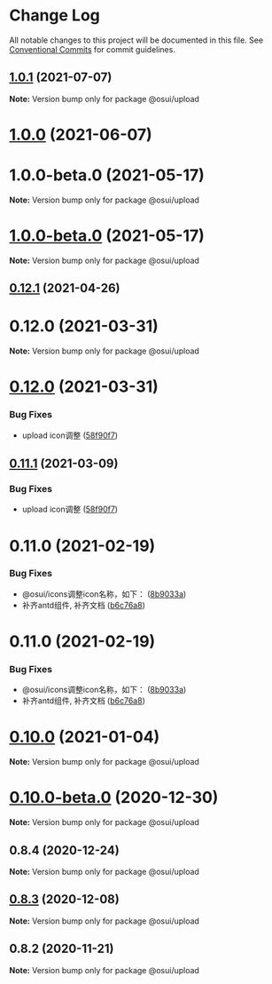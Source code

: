 # Change Log

All notable changes to this project will be documented in this file.
See [Conventional Commits](https://conventionalcommits.org) for commit guidelines.

## [1.0.1](https://gitee.com/gitee-fe/osui/tree/master/compare/@osui/upload@1.0.0...@osui/upload@1.0.1) (2021-07-07)

**Note:** Version bump only for package @osui/upload





# [1.0.0](https://gitee.com/gitee-fe/osui/tree/master/compare/@osui/upload@0.12.1...@osui/upload@1.0.0) (2021-06-07)



# 1.0.0-beta.0 (2021-05-17)

**Note:** Version bump only for package @osui/upload





# [1.0.0-beta.0](https://gitee.com/gitee-fe/osui/tree/master/compare/v0.12.1...v1.0.0-beta.0) (2021-05-17)

**Note:** Version bump only for package @osui/upload





## [0.12.1](https://gitee.com/gitee-fe/osui/tree/master/compare/@osui/upload@0.11.1...@osui/upload@0.12.1) (2021-04-26)



# 0.12.0 (2021-03-31)

**Note:** Version bump only for package @osui/upload





# [0.12.0](https://gitee.com/gitee-fe/osui/tree/master/compare/v0.11.0...v0.12.0) (2021-03-31)


### Bug Fixes

* upload icon调整 ([58f90f7](https://gitee.com/gitee-fe/osui/tree/master/commits/58f90f70dfda470c6e33adc20cf44c134bec2f92))





## [0.11.1](https://gitee.com/gitee-fe/osui/tree/master/compare/@osui/upload@0.10.0...@osui/upload@0.11.1) (2021-03-09)


### Bug Fixes

* upload icon调整 ([58f90f7](https://gitee.com/gitee-fe/osui/tree/master/commits/58f90f70dfda470c6e33adc20cf44c134bec2f92))



# 0.11.0 (2021-02-19)


### Bug Fixes

* @osui/icons调整icon名称，如下： ([8b9033a](https://gitee.com/gitee-fe/osui/tree/master/commits/8b9033af14f14ebae853692523739ca22c64123a))
* 补齐antd组件, 补齐文档 ([b6c76a8](https://gitee.com/gitee-fe/osui/tree/master/commits/b6c76a864b121479e151a97e926546f3370d0aed))





# 0.11.0 (2021-02-19)


### Bug Fixes

* @osui/icons调整icon名称，如下： ([8b9033a](https://gitee.com/gitee-fe/osui/tree/master/commits/8b9033af14f14ebae853692523739ca22c64123a))
* 补齐antd组件, 补齐文档 ([b6c76a8](https://gitee.com/gitee-fe/osui/tree/master/commits/b6c76a864b121479e151a97e926546f3370d0aed))





# [0.10.0](https://gitee.com/gitee-fe/osui/tree/master/compare/@osui/upload@0.10.0-beta.0...@osui/upload@0.10.0) (2021-01-04)

**Note:** Version bump only for package @osui/upload





# [0.10.0-beta.0](https://gitee.com/gitee-fe/osui/tree/master/compare/@osui/upload@0.8.4...@osui/upload@0.10.0-beta.0) (2020-12-30)

**Note:** Version bump only for package @osui/upload





## 0.8.4 (2020-12-24)

**Note:** Version bump only for package @osui/upload





## [0.8.3](https://gitee.com/gitee-fe/osui/tree/master/compare/@osui/upload@0.8.2...@osui/upload@0.8.3) (2020-12-08)

**Note:** Version bump only for package @osui/upload





## 0.8.2 (2020-11-21)

**Note:** Version bump only for package @osui/upload
